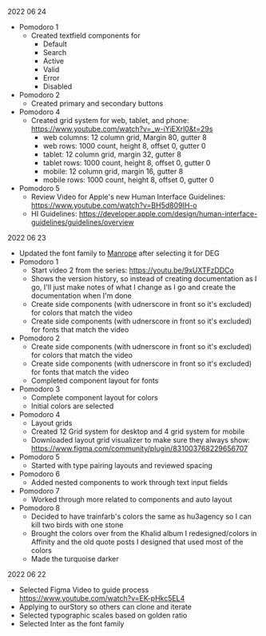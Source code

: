 2022 06 24
- Pomodoro 1
  - Created textfield components for
    - Default
    - Search
    - Active
    - Valid
    - Error
    - Disabled
- Pomodoro 2
  - Created primary and secondary buttons
- Pomodoro 4
  - Created grid system for web, tablet, and phone: https://www.youtube.com/watch?v=_w-iYiEXrl0&t=29s
    - web columns: 12 column grid, Margin 80, gutter 8
    - web rows: 1000 count, height 8, offset 0, gutter 0
    - tablet: 12 column grid, margin 32, gutter 8
    - tablet rows: 1000 count, height 8, offset 0, gutter 0
    - mobile: 12 column grid, margin 16, gutter 8
    - mobile rows: 1000 count, height 8, offset 0, gutter 0
- Pomodoro 5
  - Review Video for Apple's new Human Interface Guidelines: https://www.youtube.com/watch?v=BH5d809IH-o
  - HI Guidelines: https://developer.apple.com/design/human-interface-guidelines/guidelines/overview

2022 06 23
- Updated the font family to [Manrope](https://fonts.google.com/specimen/Manrope?category=Sans+Serif&vfonly=true&preview.text=DEG%20ENTREPRISES&preview.size=51&preview.text_type=custom) after selecting it for DEG
- Pomodoro 1
  - Start video 2 from the series: https://youtu.be/9xUXTFzDDCo
  - Shows the version history, so instead of creating documentation as I go, I'll just make notes of what I change as I go and create the documentation when I'm done
  - Create side components (with udnerscore in front so it's excluded) for colors that match the video
  - Create side components (with udnerscore in front so it's excluded) for fonts that match the video
- Pomodoro 2
  - Create side components (with udnerscore in front so it's excluded) for colors that match the video
  - Create side components (with udnerscore in front so it's excluded) for fonts that match the video
  - Completed component layout for fonts
- Pomodoro 3
  - Complete component layout for colors
  - Initial colors are selected
- Pomodoro 4
  - Layout grids 
  - Created 12 Grid system for desktop and 4 grid system for mobile
  - Downloaded layout grid visualizer to make sure they always show: https://www.figma.com/community/plugin/831003768229656707
- Pomodoro 5
  - Started with type pairing layouts and reviewed spacing
- Pomodoro 6
  - Added nested components to work through text input fields
- Pomodoro 7
  - Worked through more related to components and auto layout
- Pomodoro 8
  - Decided to have trainfarb's colors the same as hu3agency so I can kill two birds with one stone
  - Brought the colors over from the Khalid album I redesigned/colors in Affinity and the old quote posts I designed that used most of the colors
  - Made the turquoise darker

2022 06 22 
- Selected Figma Video to guide process https://www.youtube.com/watch?v=EK-pHkc5EL4
- Applying to ourStory so others can clone and iterate
- Selected typographic scales based on golden ratio
- Selected Inter as the font family
